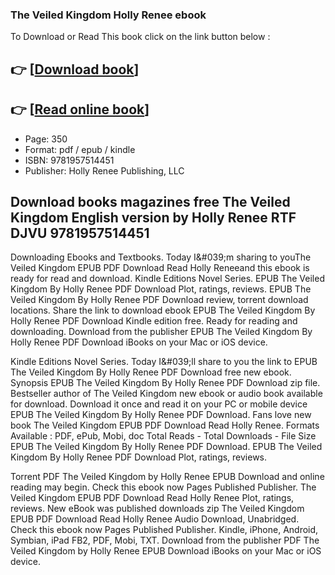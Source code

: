 ### The Veiled Kingdom Holly Renee ebook

To Download or Read This book click on the link button below :

## 👉  [**[Download book](http://ebooksharez.info/download.php?group=book&from=github.com&id=699801&lnk=1066 "Download book")**]

## 👉  [**[Read online book](http://ebooksharez.info/download.php?group=book&from=github.com&id=699801&lnk=1066 "Read online book")**]


* Page: 350
* Format: pdf / epub / kindle
* ISBN: 9781957514451
* Publisher: Holly Renee Publishing, LLC



## Download books magazines free The Veiled Kingdom English version by Holly Renee RTF DJVU 9781957514451


Downloading Ebooks and Textbooks. Today I&amp;#039;m sharing to youThe Veiled Kingdom EPUB PDF Download Read Holly Reneeand this ebook is ready for read and download. Kindle Editions Novel Series. EPUB The Veiled Kingdom By Holly Renee PDF Download Plot, ratings, reviews. EPUB The Veiled Kingdom By Holly Renee PDF Download review, torrent download locations. Share the link to download ebook EPUB The Veiled Kingdom By Holly Renee PDF Download Kindle edition free. Ready for reading and downloading. Download from the publisher EPUB The Veiled Kingdom By Holly Renee PDF Download iBooks on your Mac or iOS device.

Kindle Editions Novel Series. Today I&amp;#039;ll share to you the link to EPUB The Veiled Kingdom By Holly Renee PDF Download free new ebook. Synopsis EPUB The Veiled Kingdom By Holly Renee PDF Download zip file. Bestseller author of The Veiled Kingdom new ebook or audio book available for download. Download it once and read it on your PC or mobile device EPUB The Veiled Kingdom By Holly Renee PDF Download. Fans love new book The Veiled Kingdom EPUB PDF Download Read Holly Renee. Formats Available : PDF, ePub, Mobi, doc Total Reads - Total Downloads - File Size EPUB The Veiled Kingdom By Holly Renee PDF Download. EPUB The Veiled Kingdom By Holly Renee PDF Download Plot, ratings, reviews.

Torrent PDF The Veiled Kingdom by Holly Renee EPUB Download and online reading may begin. Check this ebook now Pages Published Publisher. The Veiled Kingdom EPUB PDF Download Read Holly Renee Plot, ratings, reviews. New eBook was published downloads zip The Veiled Kingdom EPUB PDF Download Read Holly Renee Audio Download, Unabridged. Check this ebook now Pages Published Publisher. Kindle, iPhone, Android, Symbian, iPad FB2, PDF, Mobi, TXT. Download from the publisher PDF The Veiled Kingdom by Holly Renee EPUB Download iBooks on your Mac or iOS device.





